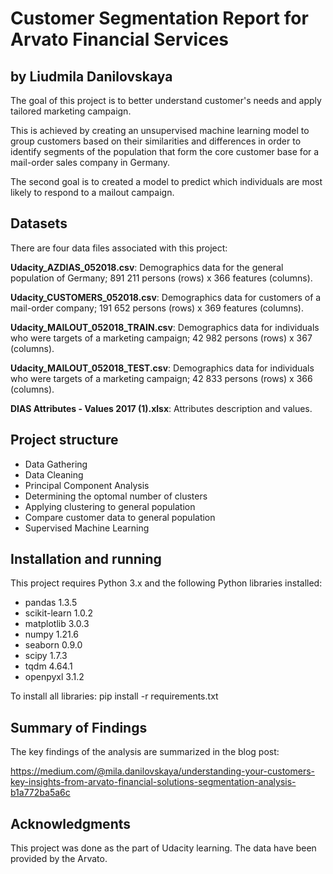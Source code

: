 # Customer Segmentation Report for Arvato Financial Services

## by Liudmila Danilovskaya 

The goal of this project is to better understand customer's needs and apply tailored marketing campaign.

This is achieved by creating an unsupervised machine learning model to group customers based on their similarities and differences in order to identify segments of the population that form the core customer base for a mail-order sales company in Germany.

The second goal is to created a model to predict which individuals are most likely to respond to a mailout campaign.

## Datasets 

There are four data files associated with this project:

**Udacity_AZDIAS_052018.csv**: Demographics data for the general population of Germany; 891 211 persons (rows) x 366 features (columns).

**Udacity_CUSTOMERS_052018.csv**: Demographics data for customers of a mail-order company; 191 652 persons (rows) x 369 features (columns).

**Udacity_MAILOUT_052018_TRAIN.csv**: Demographics data for individuals who were targets of a marketing campaign; 42 982 persons (rows) x 367 (columns).

**Udacity_MAILOUT_052018_TEST.csv**: Demographics data for individuals who were targets of a marketing campaign; 42 833 persons (rows) x 366 (columns).

**DIAS Attributes - Values 2017 (1).xlsx**: Attributes description and values.

## Project structure

+ Data Gathering
+ Data Cleaning
+ Principal Component Analysis
+ Determining the optomal number of clusters
+ Applying clustering to general population
+ Compare customer data to general population
+ Supervised Machine Learning
 

## Installation and running

This project requires Python 3.x and the following Python libraries installed:

+ pandas 1.3.5
+ scikit-learn 1.0.2
+ matplotlib 3.0.3
+ numpy 1.21.6
+ seaborn 0.9.0
+ scipy 1.7.3
+ tqdm 4.64.1
+ openpyxl 3.1.2


To install all libraries: pip install -r requirements.txt 


## Summary of Findings


The key findings of the analysis are summarized in the blog post:

https://medium.com/@mila.danilovskaya/understanding-your-customers-key-insights-from-arvato-financial-solutions-segmentation-analysis-b1a772ba5a6c


## Acknowledgments

This project was done as the part of Udacity learning. The data have been provided by the Arvato.
